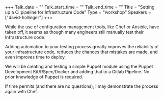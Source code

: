 +++
Talk_date = ""
Talk_start_time = ""
Talk_end_time = ""
Title = "Setting up a CI pipeline for Infrastructure Code"
Type = "workshop"
Speakers = ["david-hollinger"]
+++

While the use of configuration management tools, like Chef or Ansible, have taken off, it seems as though many engineers still manually test their Infrastructure code.

Adding automation to your testing process greatly improves the reliability of your infrastructure code, reduces the chances that mistakes are made, and even improves time to deploy.

We will be creating and testing a simple Puppet module using the Puppet Development Kit/RSpec/Docker and adding that to a Gitlab Pipeline. No prior knowledge of Puppet is required.

If time permits (and there are no questions), I may demonstrate the process again with Chef.